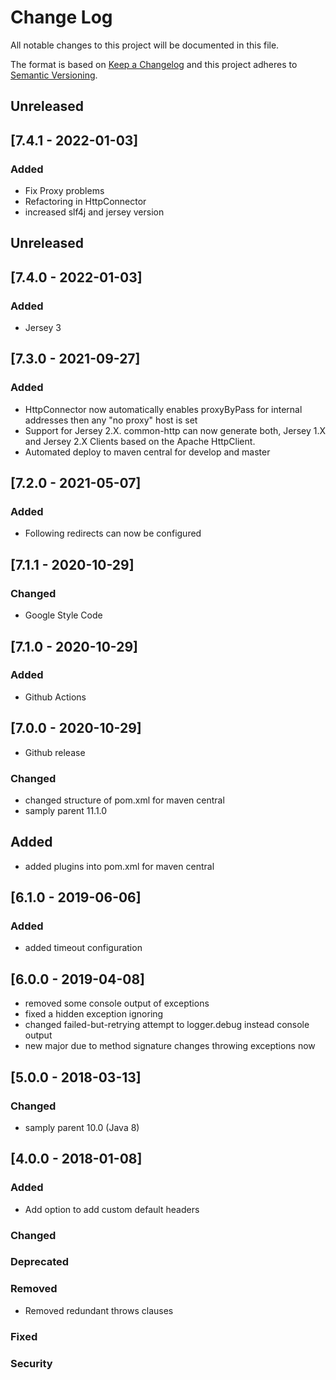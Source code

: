 # Change Log
All notable changes to this project will be documented in this file.

The format is based on [Keep a Changelog](http://keepachangelog.com/)
and this project adheres to [Semantic Versioning](http://semver.org/).

## Unreleased
## [7.4.1 - 2022-01-03]
### Added
- Fix Proxy problems
- Refactoring in HttpConnector
- increased slf4j and jersey version

## Unreleased
## [7.4.0 - 2022-01-03]
### Added
- Jersey 3

## [7.3.0 - 2021-09-27]
### Added
- HttpConnector now automatically enables proxyByPass for internal addresses then any "no proxy" host is set
- Support for Jersey 2.X. common-http can now generate both, Jersey 1.X and Jersey 2.X Clients based on the Apache HttpClient.
- Automated deploy to maven central for develop and master

## [7.2.0 - 2021-05-07]
### Added
- Following redirects can now be configured

## [7.1.1 - 2020-10-29]
### Changed
- Google Style Code

## [7.1.0 - 2020-10-29]
### Added
- Github Actions

## [7.0.0 - 2020-10-29]
- Github release
### Changed
- changed structure of pom.xml for maven central
- samply parent 11.1.0
## Added
- added plugins into pom.xml for maven central

## [6.1.0 - 2019-06-06]
### Added
- added timeout configuration

## [6.0.0 - 2019-04-08]
- removed some console output of exceptions
- fixed a hidden exception ignoring
- changed failed-but-retrying attempt to logger.debug instead console output
- new major due to method signature changes throwing exceptions now

## [5.0.0 - 2018-03-13]
### Changed
- samply parent 10.0 (Java 8)

## [4.0.0 - 2018-01-08]
### Added
- Add option to add custom default headers

### Changed

### Deprecated

### Removed
- Removed redundant throws clauses

### Fixed

### Security
